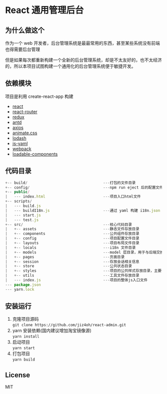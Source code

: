# React 通用管理后台

## 为什么做这个

作为一个 web 开发者，后台管理系统是最最常用的东西，甚至某些系统没有前端也得需要后台管理  

但是如果每次都重新构建一个全新的后台管理系统，却是不太友好的，也不太经济的，所以本项目试图构建一个通用化的后台管理系统便于敏捷开发。

## 依赖模块

项目是利用 create-react-app 构建

- [react](https://reactjs.org/) 
- [react-router](https://reactrouter.com/web/guides/quick-start)  
- [redux](https://redux.js.org/)  
- [antd](https://ant.design/)
- [axios](https://github.com/axios/axios)  
- [animate.css](https://animate.style/)  
- [lodash](https://lodash.com/)
- [js-yaml](https://github.com/nodeca/js-yaml)
- [webpack](https://webpack.js.org/)
- [loadable-components](https://github.com/gregberge/loadable-components)

## 代码目录

```js
+-- build/                                  ---打包的文件目录
+-- config/                                 ---npm run eject 后的配置文件目录
+-- public/
|   --- index.html                          ---项目入口html文件
+-- scripts/
|   --- build.js
|   --- buildI18n.js                        ---通过 yaml 构建 i18n.json 的脚本
|   --- start.js
|   --- test.js
+-- src/                                    ---核心代码目录
|   +-- assets                              ---静态文件存放目录
|   +-- components                          ---公共组件存放目录
|   +-- config                              ---项目配置文件目录
|   +-- layouts                             ---项目布局文件目录
|   +-- locals                              ---i18n 文件目录
|   +-- models                              ---model 层目录，用于与后端交换数据
|   +-- pages                               ---页面目录
|   +-- session                             ---存放会话相关信息
|   +-- store                               ---公共状态目录
|   +-- styles                              ---项目的公共样式存放目录，主要使用 scss
|   +-- utils                               ---工具文件存放目录
|   --- index.js                            ---项目的整体js入口文件
--- package.json
--- yarn.lock
```

## 安装运行

1. 克隆项目源码  
    `git clone https://github.com/jiz4oh/react-admin.git`
2. yarn 安装依赖(国内建议增加淘宝镜像源)  
    `yarn install`
3. 启动项目  
    `yarn start`
4. 打包项目  
    `yarn build`

## License

MIT
